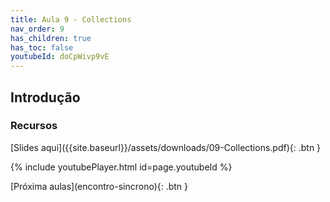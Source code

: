 ```yaml
---
title: Aula 9 - Collections
nav_order: 9
has_children: true
has_toc: false
youtubeId: doCpWivp9vE
---
```


## Introdução

### Recursos
<span class="fs-3">
[Slides aqui]({{site.baseurl}}/assets/downloads/09-Collections.pdf){: .btn }
</span>

{% include youtubePlayer.html id=page.youtubeId %}

<span class="fs-3 float-right">
[Próxima aulas](encontro-sincrono){: .btn }
</span>

